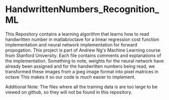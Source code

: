 # HandwrittenNumbers_Recognition_ML
This Repository contains a learning algorithm that learns how to read handwritten number in matlab/octave for a linear regression cost function implementation and neural network implementation for forward propogation. This project is part of Andrew Ng's Machine Learning course from Stanford University. Each file contains comments and explanations of the implementation. Something to note, weights for the neural network have already been assigned and for the handwritten numbers being read, we transformed these images from a jpeg image format into pixel matrices in octave This makes it so our code is much easier to implement.

Additional Note: The files where all the training data is are too large to be viewed on github, so they will not be found in this repository. 
